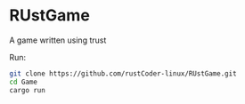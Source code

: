 # RUstGame
A game written using trust


Run:
```bash
git clone https://github.com/rustCoder-linux/RUstGame.git
cd Game
cargo run
```
